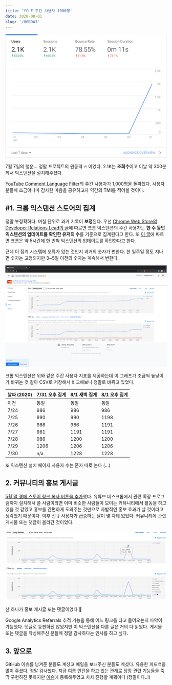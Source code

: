```yaml
---
title: 'YCLF 주간 사용자 1000명'
date: 2020-08-01
slug: '/06BDA3'
---
```


![alt](images/lossy-surge.png)

7월 7일의 행운... 정말 프로젝트의 원동력 🔥 이었다. 2.1K는 **조회수**이고 이날 약 300분께서 익스텐션을 설치해주셨다.

[YouTube Comment Language Filter](https://chrome.google.com/webstore/detail/youtube-comment-language/pliobnchkbenbollnjaaojhbjkjgfkni)의 주간 사용자가 1,000명을 돌파했다. 사용자 분들께 조금이나마 감사한 마음을 공유하고자 약간의 TMI를 적어볼 것이다.

## #1. 크롬 익스텐션 스토어의 집계

정말 부정확하다. 며칠 단위로 과거 기록이 **보정**된다. 우선 [Chrome Web Store의 Developer Relations Lead의 글](https://groups.google.com/a/chromium.org/g/chromium-apps/c/Sie4cmSTZmk/m/d-YJtCdcvW0J)에 따르면 크롬 익스텐션의 주간 사용자는 **한 주 동안 익스텐션의 업데이트를 확인한 유저의 수**를 기준으로 집계된다고 한다. 또 [이 글](https://stackoverflow.com/questions/30245932/how-do-i-check-if-a-google-chrome-extension-needs-to-be-updated)에 따르면 크롬은 약 5시간에 한 번씩 익스텐션의 업데이트를 확인한다고 한다.

근데 이 집계 시스템에 오류가 있는 것인지 과거의 숫자가 변한다. 한 일주일 정도 지나면 숫자는 고정되지만 3~5일 이전의 숫자는 계속해서 변한다.

![alt](images/lossy-wau.png)

크롬 익스텐션은 위와 같은 주간 사용자 지표를 제공하는데 이 그래프가 조금씩 높낮이가 바뀌는 것 같아 CSV로 저장해서 비교해보니 정말로 바뀌고 있었다.

| 날짜 (2020) | 7/31 오후 집계 | 8/1 새벽 집계 | 8/1 오후 집계 |
| ----------- | -------------- | ------------- | ------------- |
| 이전        | 동일           | 동일          | 동일          |
| 7/24        | 986            | 986           | 986           |
| 7/25        | 990            | 990           | 1198          |
| 7/26        | 986            | 986           | 1191          |
| 7/27        | 981            | 1191          | 1191          |
| 7/28        | 986            | 1200          | 1200          |
| 7/29        | 1206           | 1206          | 1206          |
| 7/30        | n/a            | 1228          | 1228          |

또 익스텐션 설치 페이지 사용자 수는 혼자 따로 논다 (...)

## 2\. 커뮤니티의 홍보 게시글

[5월 말 경에 스토어 링크 복사 버튼을 추가](https://chosunghyun.com/youtube-comment-language-filter/updates/#v13)했다. 유튜브 데스크톱에서 관련 확장 프로그램까지 설치해서 쓸 사람이라면 이미 비슷한 사람들이 모이는 커뮤니티에서 활동을 하고 있을 것 같았고 홍보를 간편하게 도와주는 것만으로 자발적인 홍보 효과가 날 것이라고 생각했기 때문이다. 이후 신규 사용자가 급증하는 날이 몇 차례 있었다. 커뮤니티에 관련 게시물 또는 댓글이 올라간 것이었다.

![alt](images/lossy-installs-1.png)

산 하나가 홍보 게시글 또는 댓글이었다 🙌

Google Analytics Referrals 추적 기능을 통해 어느 링크를 타고 들어오는지 파악이 가능했다. 댓글로 등판하진 않았지만 이 익스텐션을 다룬 글은 거의 다 읽었다. 게시물 또는 댓글을 작성해주신 분들께 정말 감사하다는 인사를 하고 싶다.

## 3\. 앞으로

GitHub 이슈를 남겨준 분들도 계셨고 메일을 보내주신 분들도 계셨다. 유용한 피드백을 많이 주셨다. 정말 감사했다. 지금 여름 인턴을 하고 있는 관계로 당장 관련 기능들을 뚝딱 구현하진 못하지만 [이슈](https://github.com/anaclumos/youtube-comment-language-filter/issues)에 등록해두었고 차차 진행할 계획이다 (정말이다..!)

